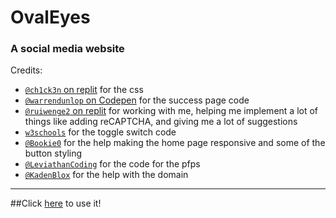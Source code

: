 # OvalEyes
### A social media website
Credits:
- [`@ch1ck3n` on replit](https://repl.it/@ch1ck3n) for the css
- [`@warrendunlop` on Codepen](https://codepen.io/warrendunlop) for the success page code
- [`@ruiwenge2` on replit](https://repl.it/@ruiwenge2) for working with me, helping me implement a lot of things like adding reCAPTCHA, and giving me a lot of suggestions
- [`w3schools`](https://www.w3schools.com) for the toggle switch code
- [`@Bookie0`](https://repl.it/@Bookie0) for the help making the home page responsive and some of the button styling
- [`@LeviathanCoding`](https://repl.it/@LeviathanCoding) for the code for the pfps
- [`@KadenBlox`](https://repl.it/@KadenBlox) for the help with the domain
___

##Click [here](https://ovaleyes.tk) to use it!